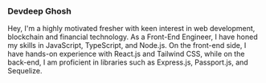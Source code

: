 ### Devdeep Ghosh
Hey, I'm a highly motivated fresher with keen interest in web development, blockchain and financial technology. As a Front-End Engineer, I have honed my skills in JavaScript, TypeScript, and Node.js. On the front-end side, I have hands-on experience with React.js and Tailwind CSS, while on the back-end, I am proficient in libraries such as Express.js, Passport.js, and Sequelize.